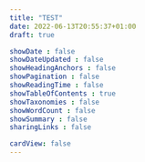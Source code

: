 ```yaml
---
title: "TEST"
date: 2022-06-13T20:55:37+01:00
draft: true

showDate : false
showDateUpdated : false
showHeadingAnchors : false
showPagination : false
showReadingTime : false
showTableOfContents : true
showTaxonomies : false 
showWordCount : false
showSummary : false
sharingLinks : false

cardView: false
---
```


